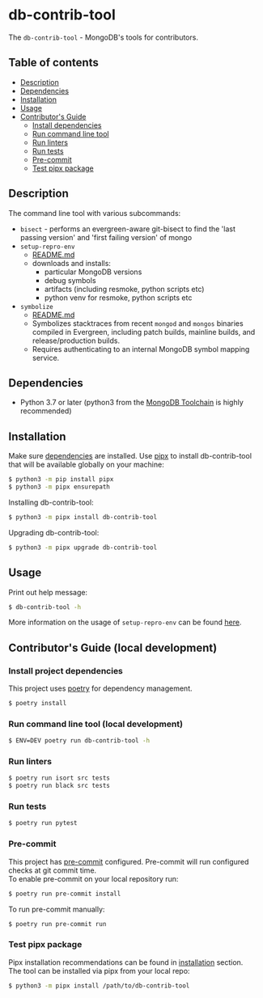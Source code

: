 # db-contrib-tool

The `db-contrib-tool` - MongoDB's tools for contributors.

## Table of contents

- [Description](#description)
- [Dependencies](#dependencies)
- [Installation](#installation)
- [Usage](#usage)
- [Contributor's Guide](#contributors-guide-local-development)
    - [Install dependencies](#install-project-dependencies)
    - [Run command line tool](#run-command-line-tool-local-development)
    - [Run linters](#run-linters)
    - [Run tests](#run-tests)
    - [Pre-commit](#pre-commit)
    - [Test pipx package](#test-pipx-package)

## Description

The command line tool with various subcommands:
- `bisect` - performs an evergreen-aware git-bisect to find the 'last passing version' and 'first failing version' of mongo
- `setup-repro-env`
  - [README.md](https://github.com/10gen/db-contrib-tool/blob/main/src/db_contrib_tool/setup_repro_env/README.md)
  - downloads and installs:
    - particular MongoDB versions
    - debug symbols
    - artifacts (including resmoke, python scripts etc)
    - python venv for resmoke, python scripts etc
- `symbolize`
  - [README.md](https://github.com/10gen/db-contrib-tool/blob/main/src/db_contrib_tool/symbolizer/README.md)
  - Symbolizes stacktraces from recent `mongod` and `mongos` binaries compiled in Evergreen, including patch builds, mainline builds, and release/production builds.
  - Requires authenticating to an internal MongoDB symbol mapping service.

## Dependencies

- Python 3.7 or later (python3 from the [MongoDB Toolchain](https://github.com/10gen/toolchain-builder/blob/master/INSTALL.md) is highly recommended)

## Installation

Make sure [dependencies](#dependencies) are installed.
Use [pipx](https://pypa.github.io/pipx/) to install db-contrib-tool that will be available globally on your machine:
```bash
$ python3 -m pip install pipx
$ python3 -m pipx ensurepath
```

Installing db-contrib-tool:
```bash
$ python3 -m pipx install db-contrib-tool
```

Upgrading db-contrib-tool:
```bash
$ python3 -m pipx upgrade db-contrib-tool
```

## Usage

Print out help message:
```bash
$ db-contrib-tool -h
```
More information on the usage of `setup-repro-env` can be found [here](https://github.com/10gen/db-contrib-tool/blob/main/src/db_contrib_tool/setup_repro_env/README.md).

## Contributor's Guide (local development)

### Install project dependencies

This project uses [poetry](https://python-poetry.org/) for dependency management.
```bash
$ poetry install
```

### Run command line tool (local development)

```bash
$ ENV=DEV poetry run db-contrib-tool -h
```

### Run linters

```bash
$ poetry run isort src tests
$ poetry run black src tests
```

### Run tests

```bash
$ poetry run pytest
```

### Pre-commit

This project has [pre-commit](https://pre-commit.com/) configured. Pre-commit will run
configured checks at git commit time.<br>
To enable pre-commit on your local repository run:
```bash
$ poetry run pre-commit install
```

To run pre-commit manually:
```bash
$ poetry run pre-commit run
```

### Test pipx package

Pipx installation recommendations can be found in [installation](#installation) section.<br>
The tool can be installed via pipx from your local repo:
```bash
$ python3 -m pipx install /path/to/db-contrib-tool
```
